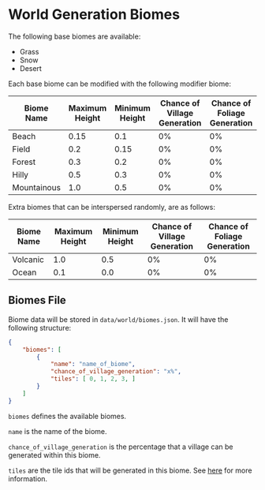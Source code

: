 # World Generation Biomes

The following base biomes are available:

- Grass
- Snow
- Desert

Each base biome can be modified with the following modifier biome:

| Biome Name | Maximum Height | Minimum Height | Chance of Village Generation | Chance of Foliage Generation |
| --- | --- | --- | --- | --- |
| Beach | 0.15 | 0.1 | 0% | 0% |
| Field | 0.2 | 0.15 | 0% | 0% |
| Forest | 0.3 | 0.2 | 0% | 0% |
| Hilly | 0.5 | 0.3 | 0% | 0% |
| Mountainous | 1.0 | 0.5 | 0% | 0% |

Extra biomes that can be interspersed randomly, are as follows:

| Biome Name | Maximum Height | Minimum Height | Chance of Village Generation | Chance of Foliage Generation |
| --- | --- | --- | --- | --- |
| Volcanic | 1.0 | 0.5 | 0% | 0% |
| Ocean | 0.1 | 0.0 | 0% | 0% |

## Biomes File

Biome data will be stored in `data/world/biomes.json`. It will have the following structure:

```json
{
    "biomes": [
        {
            "name": "name_of_biome",
            "chance_of_village_generation": "x%",
            "tiles": [ 0, 1, 2, 3, ]
        }
    ]
}
```

`biomes` defines the available biomes.

`name` is the name of the biome.

`chance_of_village_generation` is the percentage that a village can be generated within this biome.

`tiles` are the tile ids that will be generated in this biome. See [here](server.md#world-data-files) for more information.
